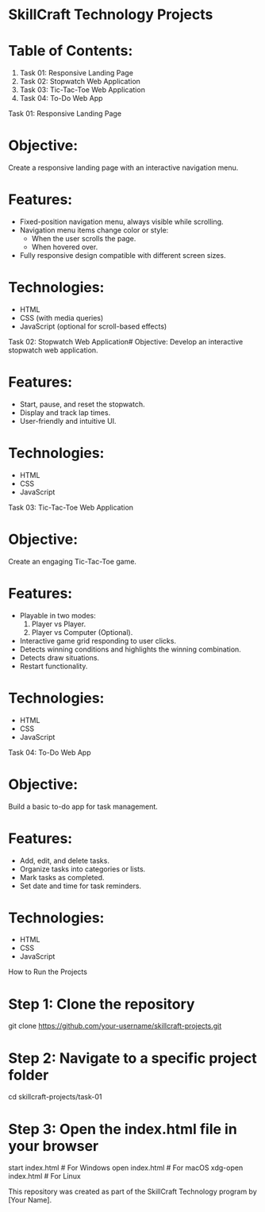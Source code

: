 

# SkillCraft Technology Projects

# Table of Contents:
1. Task 01: Responsive Landing Page
2. Task 02: Stopwatch Web Application
3. Task 03: Tic-Tac-Toe Web Application
4. Task 04: To-Do Web App




Task 01: Responsive Landing Page
# Objective:
Create a responsive landing page with an interactive navigation menu.

# Features:
- Fixed-position navigation menu, always visible while scrolling.
- Navigation menu items change color or style:
  - When the user scrolls the page.
  - When hovered over.
- Fully responsive design compatible with different screen sizes.

# Technologies:
- HTML
- CSS (with media queries)
- JavaScript (optional for scroll-based effects)



Task 02: Stopwatch Web Application# Objective:
Develop an interactive stopwatch web application.

# Features:
- Start, pause, and reset the stopwatch.
- Display and track lap times.
- User-friendly and intuitive UI.

# Technologies:
- HTML
- CSS
- JavaScript



Task 03: Tic-Tac-Toe Web Application
# Objective:
Create an engaging Tic-Tac-Toe game.

# Features:
- Playable in two modes:
  1. Player vs Player.
  2. Player vs Computer (Optional).
- Interactive game grid responding to user clicks.
- Detects winning conditions and highlights the winning combination.
- Detects draw situations.
- Restart functionality.

# Technologies:
- HTML
- CSS
- JavaScript



Task 04: To-Do Web App
# Objective:
Build a basic to-do app for task management.

# Features:
- Add, edit, and delete tasks.
- Organize tasks into categories or lists.
- Mark tasks as completed.
- Set date and time for task reminders.

# Technologies:
- HTML
- CSS
- JavaScript


How to Run the Projects
# Step 1: Clone the repository
git clone https://github.com/your-username/skillcraft-projects.git

# Step 2: Navigate to a specific project folder
cd skillcraft-projects/task-01

# Step 3: Open the index.html file in your browser
start index.html   # For Windows
open index.html    # For macOS
xdg-open index.html # For Linux




This repository was created as part of the SkillCraft Technology program by [Your Name].
